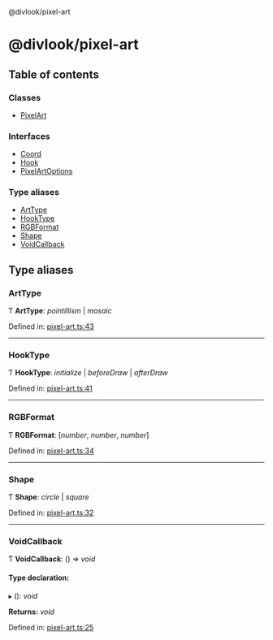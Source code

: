 @divlook/pixel-art

# @divlook/pixel-art

## Table of contents

### Classes

- [PixelArt](classes/pixelart.md)

### Interfaces

- [Coord](interfaces/coord.md)
- [Hook](interfaces/hook.md)
- [PixelArtOptions](interfaces/pixelartoptions.md)

### Type aliases

- [ArtType](README.md#arttype)
- [HookType](README.md#hooktype)
- [RGBFormat](README.md#rgbformat)
- [Shape](README.md#shape)
- [VoidCallback](README.md#voidcallback)

## Type aliases

### ArtType

Ƭ **ArtType**: *pointillism* \| *mosaic*

Defined in: [pixel-art.ts:43](https://github.com/divlook/pixel-art/blob/6c9f6c1/libs/pixel-art.ts#L43)

___

### HookType

Ƭ **HookType**: *initialize* \| *beforeDraw* \| *afterDraw*

Defined in: [pixel-art.ts:41](https://github.com/divlook/pixel-art/blob/6c9f6c1/libs/pixel-art.ts#L41)

___

### RGBFormat

Ƭ **RGBFormat**: [*number*, *number*, *number*]

Defined in: [pixel-art.ts:34](https://github.com/divlook/pixel-art/blob/6c9f6c1/libs/pixel-art.ts#L34)

___

### Shape

Ƭ **Shape**: *circle* \| *square*

Defined in: [pixel-art.ts:32](https://github.com/divlook/pixel-art/blob/6c9f6c1/libs/pixel-art.ts#L32)

___

### VoidCallback

Ƭ **VoidCallback**: () => *void*

#### Type declaration:

▸ (): *void*

**Returns:** *void*

Defined in: [pixel-art.ts:25](https://github.com/divlook/pixel-art/blob/6c9f6c1/libs/pixel-art.ts#L25)
